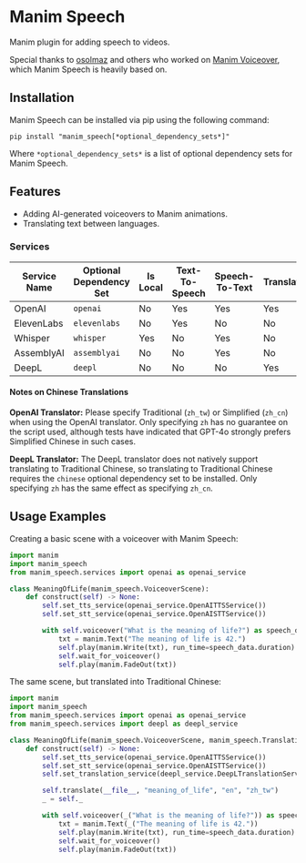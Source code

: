 # Manim Speech

Manim plugin for adding speech to videos.

Special thanks to [osolmaz](https://github.com/osolmaz) and others who worked on [Manim Voiceover](https://github.com/ManimCommunity/manim-voiceover), which Manim Speech is heavily based on.

## Installation

Manim Speech can be installed via pip using the following command:
```shell
pip install "manim_speech[*optional_dependency_sets*]"
```

Where `*optional_dependency_sets*` is a list of optional dependency sets for Manim Speech.

## Features

* Adding AI-generated voiceovers to Manim animations.
* Translating text between languages.

### Services

| Service Name | Optional Dependency Set | Is Local | Text-To-Speech | Speech-To-Text | Translation |
|--------------|-------------------------|----------|----------------|----------------|-------------|
| OpenAI       | `openai`                | No       | Yes            | Yes            | Yes         |
| ElevenLabs   | `elevenlabs`            | No       | Yes            | No             | No          |
| Whisper      | `whisper`               | Yes      | No             | Yes            | No          |
| AssemblyAI   | `assemblyai`            | No       | No             | Yes            | No          |
| DeepL        | `deepl`                 | No       | No             | No             | Yes         |

#### Notes on Chinese Translations

**OpenAI Translator:** Please specify Traditional (`zh_tw`) or Simplified (`zh_cn`) when using the OpenAI translator. Only specifying `zh` has no guarantee on the script used, although tests have indicated that GPT-4o strongly prefers Simplified Chinese in such cases.

**DeepL Translator:** The DeepL translator does not natively support translating to Traditional Chinese, so translating to Traditional Chinese requires the `chinese` optional dependency set to be installed. Only specifying `zh` has the same effect as specifying `zh_cn`.

## Usage Examples

Creating a basic scene with a voiceover with Manim Speech:
```python
import manim
import manim_speech
from manim_speech.services import openai as openai_service

class MeaningOfLife(manim_speech.VoiceoverScene):
    def construct(self) -> None:
        self.set_tts_service(openai_service.OpenAITTSService())
        self.set_stt_service(openai_service.OpenAISTTService())

        with self.voiceover("What is the meaning of life?") as speech_data:
            txt = manim.Text("The meaning of life is 42.")
            self.play(manim.Write(txt), run_time=speech_data.duration)
            self.wait_for_voiceover()
            self.play(manim.FadeOut(txt))
```

The same scene, but translated into Traditional Chinese:
```python
import manim
import manim_speech
from manim_speech.services import openai as openai_service
from manim_speech.services import deepl as deepl_service

class MeaningOfLife(manim_speech.VoiceoverScene, manim_speech.TranslationScene):
    def construct(self) -> None:
        self.set_tts_service(openai_service.OpenAITTSService())
        self.set_stt_service(openai_service.OpenAISTTService())
        self.set_translation_service(deepl_service.DeepLTranslationService())

        self.translate(__file__, "meaning_of_life", "en", "zh_tw")
        _ = self._

        with self.voiceover(_("What is the meaning of life?")) as speech_data:
            txt = manim.Text(_("The meaning of life is 42."))
            self.play(manim.Write(txt), run_time=speech_data.duration)
            self.wait_for_voiceover()
            self.play(manim.FadeOut(txt))
```

